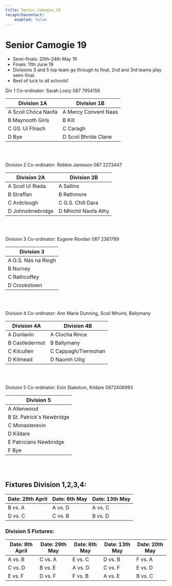 ```yaml
---
title: Senior_Camogie_19
recaptchacontact:
    enabled: false
---
```


# Senior Camogie 19 #
* Semi-finals: 20th-24th May 19 
* Finals: 11th June 19 
* Divisions 3 and 5 top team go through to final, 2nd and 3rd teams play semi-final.
* Best of luck to all schools!

Div 1 Co-ordinator: Sarah Losty 087 7954156

| Division 1A | Division 1B |
|--------------|-------------|
|A Scoil Chóca Naofa |A Mercy Convent Naas|
|B Maynooth Girls |B Kill |
|C GS. Uí Fhiach |C Caragh |
|D Bye |D Scoil Bhríde Clane |

<br>
<br>

Division 2 Co-ordinator: Robbie Jameson 087 2273447

| Division 2A | Division 2B |
|--------------|-------------|
|A Scoil Uí Riada |A Sallins|
|B Straffan |B Rathmore|
|C Ardclough |C G.S. Chill Dara |
|D Johnsitnwbridge |D Mhichil Naofa Athy |

<br>
<br>

Division 3 Co-ordinator: Eugene Riordan 087 2361789

| Division 3 |
|------------|
|A G.S. Nás na Ríogh |
|B Nurney |
|C Rathcoffey |
|D Crookstown |

<br>
<br>

Division 4 Co-ordinator: Ann Marie Dunning, Scoil Mhuire, Ballymany

| Division 4A | Division 4B |
|-------------|-------------|
|A Dunlavin |A Clocha Rince|
|B Castledermot |B Ballymany |
|C Kilcullen |C Cappagh/Tiermohan |
|D Kilmead |D Naomh Uilig|

<br>
<br>

Division 5 Co-ordinator: Eoin Stakelum, Kildare 0872408993

|Division 5 |
|-----------|
|A Allenwood|
|B St. Patrick's Newbridge|
|C Monasterevin|
|D Kildare|
|E Patricians Newbridge|
|F Bye|

<br>
<br>

## Fixtures Division 1,2,3,4:

|Date: 29th April | Date: 6th May | Date: 13th May|
|-----------------|---------------|---------------|
| B vs. A | A vs. D | A vs. C |
|D vs. C | C vs. B | B vs. D |


### Division 5 Fixtures:

|Date: 8th April | Date: 29th May | Date: 6th May | Date:  13th May | Date: 20th May|
| ----------------|---------------|---------------|--------------|----------------|
| A vs. B | C vs. A | E vs. C| D vs. B | F vs. A |
| C vs. D | B vs. E | A vs. D | C vs. F | E vs. D |
| E vs. F | D vs. F | F vs. B | A vs. E | B vs. C |
